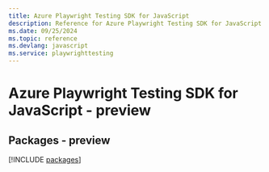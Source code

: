 ```yaml
---
title: Azure Playwright Testing SDK for JavaScript
description: Reference for Azure Playwright Testing SDK for JavaScript
ms.date: 09/25/2024
ms.topic: reference
ms.devlang: javascript
ms.service: playwrighttesting
---
```

# Azure Playwright Testing SDK for JavaScript - preview
## Packages - preview
[!INCLUDE [packages](playwright-testing-index.md)]